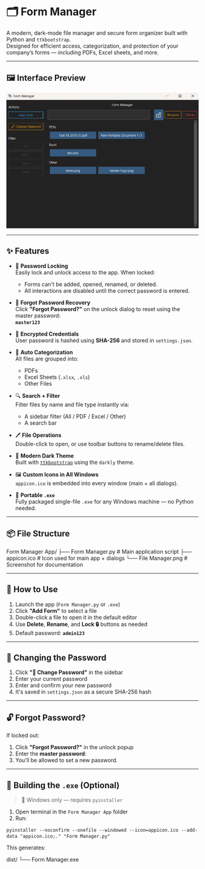 # 🗂️ Form Manager

A modern, dark-mode file manager and secure form organizer built with Python and `ttkbootstrap`.  
Designed for efficient access, categorization, and protection of your company’s forms — including PDFs, Excel sheets, and more.

---

## 🖼️ Interface Preview

![Form Manager GUI](File%20Manager.png)

---

## ✨ Features

- 🔐 **Password Locking**  
  Easily lock and unlock access to the app. When locked:
  - Forms can't be added, opened, renamed, or deleted.
  - All interactions are disabled until the correct password is entered.

- 🔑 **Forgot Password Recovery**  
  Click **"Forgot Password?"** on the unlock dialog to reset using the master password:  
  **`master123`**

- 🧠 **Encrypted Credentials**  
  User password is hashed using **SHA-256** and stored in `settings.json`.

- 📂 **Auto Categorization**  
  All files are grouped into:
  - PDFs
  - Excel Sheets (`.xlsx`, `.xls`)
  - Other Files

- 🔍 **Search + Filter**  
  Filter files by name and file type instantly via:
  - A sidebar filter (All / PDF / Excel / Other)
  - A search bar

- 🖊️ **File Operations**  
  Double-click to open, or use toolbar buttons to rename/delete files.

- 🌙 **Modern Dark Theme**  
  Built with [`ttkbootstrap`](https://github.com/israel-dryer/ttkbootstrap) using the `darkly` theme.

- 🖼️ **Custom Icons in All Windows**  
  `appicon.ico` is embedded into every window (main + all dialogs).

- 🧷 **Portable `.exe`**  
  Fully packaged single-file `.exe` for any Windows machine — no Python needed.

---

## 📦 File Structure
Form Manager App/
├── Form Manager.py # Main application script
├── appicon.ico # Icon used for main app + dialogs
└── File Manager.png # Screenshot for documentation


---

## 🚀 How to Use

1. Launch the app (`Form Manager.py` or `.exe`)
2. Click **"Add Form"** to select a file
3. Double-click a file to open it in the default editor
4. Use **Delete**, **Rename**, and **Lock 🔒** buttons as needed
5. Default password: **`admin123`**

---

## 🔐 Changing the Password

1. Click **"🔑 Change Password"** in the sidebar
2. Enter your current password
3. Enter and confirm your new password
4. It's saved in `settings.json` as a secure SHA-256 hash

---

## 🔓 Forgot Password?

If locked out:
1. Click **"Forgot Password?"** in the unlock popup
2. Enter the **master password**:  
3. You’ll be allowed to set a new password.

---

## 🧰 Building the `.exe` (Optional)

> 🔹 Windows only — requires `pyinstaller`

1. Open terminal in the `Form Manager App` folder  
2. Run:

```
pyinstaller --noconfirm --onefile --windowed --icon=appicon.ico --add-data "appicon.ico;." "Form Manager.py"
```
This generates:

dist/
└── Form Manager.exe
